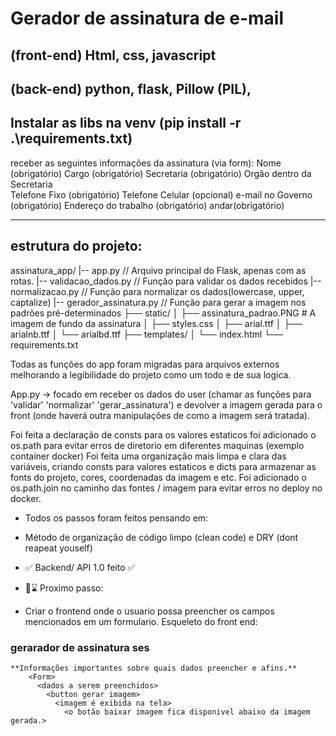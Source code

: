 # Gerador de assinatura de e-mail
## (front-end) Html, css, javascript 
## (back-end) python, flask, Pillow (PIL),

Instalar as libs na venv (pip install -r .\requirements.txt)
------------------------

receber as seguintes informações da assinatura (via form):
Nome (obrigatório)
Cargo (obrigatório)
Secretaria (obrigatório)
Orgão dentro da Secretaria	
Telefone Fixo (obrigatório)
Telefone Celular (opcional)	
e-mail no Governo (obrigatório)
Endereço do trabalho (obrigatório)
andar(obrigatório)

------------------------
## estrutura do projeto:

<p>
    assinatura_app/
    |-- app.py                  // Arquivo principal do Flask, apenas com as rotas.
    |-- validacao_dados.py      // Função para validar os dados recebidos
    |-- normalizacao.py         // Função para normalizar os dados(lowercase, upper, captalize)
    |-- gerador_assinatura.py   // Função para gerar a imagem nos padrões pré-determinados
    ├── static/
    │   ├── assinatura_padrao.PNG # A imagem de fundo da assinatura
    │   ├── styles.css
    │   ├── arial.ttf
    │   ├── arialnb.ttf
    │   └── arialbd.ttf
    ├── templates/
    │   └── index.html
    └── requirements.txt
</p>


Todas as funções do app foram migradas para arquivos externos melhorando a legibilidade do projeto como um todo e de sua logica.
    
App.py -> focado em receber os dados do user (chamar as funções para 'validar' 'normalizar' 'gerar_assinatura') e devolver a imagem gerada para o front (onde haverá outra manipulações de como a imagem será tratada).
    
Foi feita a declaração de consts para os valores estaticos foi adicionado o os.path para evitar erros de diretorio em diferentes maquinas (exemplo container docker)
Foi feita uma organização mais limpa e clara das variáveis, criando consts para valores estaticos e dicts para armazenar as fonts do projeto, cores, coordenadas da imagem e etc.
Foi adicionado o os.path.join no caminho das fontes / imagem para evitar erros no deploy no docker.

- Todos os passos foram feitos pensando em:
- Método de organização de código limpo (clean code) e DRY (dont reapeat youself)

- ✅ Backend/ API 1.0 feito ✅
- 🎯⌛ Proximo passo:
- Criar o frontend onde o usuario possa preencher os campos mencionados em um formulario.
Esqueleto do front end:

### gerarador de assinatura ses
    **Informações importantes sobre quais dados preencher e afins.**
        <Form>
          <dados a serem preenchidos>
            <button gerar imagem>
              <imagem é exibida na tela>
                <o botão baixar imagem fica disponivel abaixo da imagem gerada.>